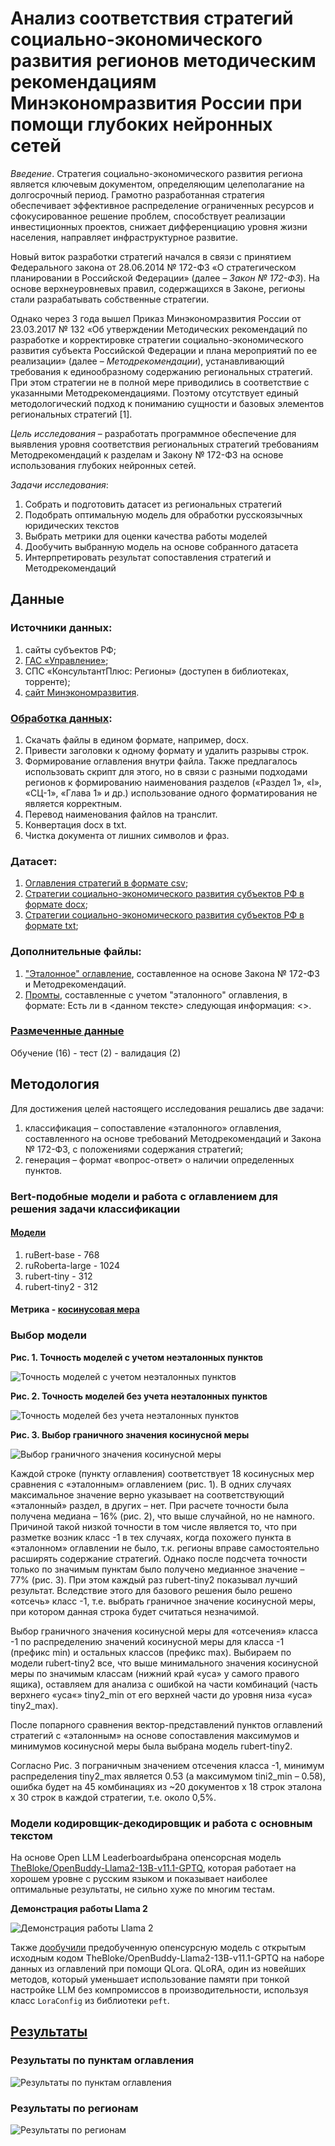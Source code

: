# Анализ соответствия стратегий социально-экономического развития регионов методическим рекомендациям Минэкономразвития России при помощи глубоких нейронных сетей

_Введение_. 
Стратегия социально-экономического развития региона является ключевым документом, определяющим целеполагание на долгосрочный период. Грамотно разработанная стратегия обеспечивает эффективное распределение ограниченных ресурсов и сфокусированное решение проблем, способствует реализации инвестиционных проектов, снижает дифференциацию уровня жизни населения, направляет инфраструктурное развитие.

Новый виток разработки стратегий начался в связи с принятием Федерального закона от 28.06.2014 № 172-ФЗ «О стратегическом планировании в Российской Федерации» (далее – _Закон № 172-ФЗ_). На основе верхнеуровневых правил, содержащихся в Законе, регионы стали разрабатывать собственные стратегии.

Однако через 3 года вышел Приказ Минэкономразвития России от 23.03.2017 № 132 «Об утверждении Методических рекомендаций по разработке и корректировке стратегии социально-экономического развития субъекта Российской Федерации и плана мероприятий по ее реализации» (далее – _Методрекомендации_), устанавливающий требования к единообразному содержанию региональных стратегий. При этом стратегии не в полной мере приводились в соответствие с указанными Методрекомендациями. Поэтому отсутствует единый методологический подход к пониманию сущности и базовых элементов региональных стратегий [1].

_Цель исследования_ – разработать программное обеспечение для выявления уровня соответствия региональных стратегий требованиям Методрекомендаций к разделам и Закону № 172-ФЗ на основе использования глубоких нейронных сетей.

_Задачи исследования_:
1. Собрать и подготовить датасет из региональных стратегий
2. Подобрать оптимальную модель для обработки русскоязычных юридических текстов
3. Выбрать метрики для оценки качества работы моделей
4. Дообучить выбранную модель на основе собранного датасета
5. Интерпретировать результат сопоставления стратегий и Методрекомендаций

## Данные
### Источники данных:
1. сайты субъектов РФ;
2. [ГАС «Управление»](https://gasu.gov.ru/stratdocuments?docLevel=2&docType=105&docType=406);
3. СПС «КонсультантПлюс: Регионы» (доступен в библиотеках, торренте);
4. [сайт Минэкономразвития](https://economy.gov.ru/material/directions/regionalnoe_razvitie/strategicheskoe_planirovanie_prostranstvennogo_razvitiya/strategii_socialno_ekonomicheskogo_razvitiya_subektov_rf/).

### [Обработка данных](https://github.com/DDubrovina/Strategy_analysis/blob/main/Code/%D0%9E%D0%B1%D1%80%D0%B0%D0%B1%D0%BE%D1%82%D0%BA%D0%B0%20%D0%B4%D0%B0%D0%BD%D0%BD%D1%8B%D1%85.ipynb):
1. Скачать файлы в едином формате, например, docx.
2. Привести заголовки к одному формату и удалить разрывы строк.
3. Формирование оглавления внутри файла. Также предлагалось использовать скрипт для этого, но в связи с разными подходами регионов к формированию наименования разделов («Раздел 1», «I»,  «СЦ-1», «Глава 1» и др.) использование одного форматирования не является корректным.
4. Перевод наименования файлов на транслит.
5. Конвертация docx в txt.
6. Чистка документа от лишних символов и фраз.

### Датасет:
1. [Оглавления стратегий в формате csv](https://github.com/DDubrovina/Strategy_analysis/tree/main/Dataset/tables);
2. [Стратегии социально-экономического развития субъектов РФ в формате docx](https://drive.google.com/drive/folders/1A5vJgGFxsaFxPyATsJCG8ewWcE69brDc);
3. [Стратегии социально-экономического развития субъектов РФ в формате txt](https://drive.google.com/drive/folders/1Wa53YLbnCP0qZ41lefDaccj8447RLhsn);

### Дополнительные файлы:
1. ["Эталонное" оглавление](https://github.com/DDubrovina/Strategy_analysis/blob/main/Dataset/Etalon.csv), составленное на основе Закона № 172-ФЗ и Методрекомендаций.
2. [Промты](https://github.com/DDubrovina/Strategy_analysis/blob/main/Dataset/Promt.csv), составленные с учетом "эталонного" оглавления, в формате: Есть ли в <данном тексте> следующая информация: <>.

### [Размеченные данные](https://github.com/DDubrovina/Strategy_analysis/tree/main/Dataset/markup)
Обучение (16) - тест (2) - валидация (2)

## Методология
Для достижения целей настоящего исследования решались две задачи: 
1) классификация – сопоставление «эталонного» оглавления, составленного на основе требований Методрекомендаций и Закона № 172-ФЗ, с положениями содержания стратегий;
2) генерация – формат «вопрос-ответ» о наличии определенных пунктов. 

### Bert-подобные модели и работа с оглавлением для решения задачи классификации
#### [Модели](https://github.com/DDubrovina/Strategy_analysis/blob/main/Code/Models/Bert%20models.ipynb)
1. ruBert-base - 768
2. ruRoberta-large - 1024
3. rubert-tiny - 312
4. rubert-tiny2 - 312

#### Метрика - [косинусовая мера](https://pytorch.org/docs/stable/generated/torch.nn.CosineSimilarity.html)
### Выбор модели

**Рис. 1. Точность моделей с учетом неэталонных пунктов**

![Точность моделей с учетом неэталонных пунктов](https://github.com/DDubrovina/Strategy_analysis/blob/main/images/%D0%A2%D0%BE%D1%87%D0%BD%D0%BE%D1%81%D1%82%D1%8C%20%D0%BC%D0%BE%D0%B4%D0%B5%D0%BB%D0%B5%D0%B9%20%D1%81%20%D1%83%D1%87%D0%B5%D1%82%D0%BE%D0%BC%20%D0%BD%D0%B5%D1%8D%D1%82%D0%B0%D0%BB%D0%BE%D0%BD%D0%BD%D1%8B%D1%85%20%D0%BF%D1%83%D0%BD%D0%BA%D1%82%D0%BE%D0%B2.png)

**Рис. 2. Точность моделей без учета неэталонных пунктов**

![Точность моделей без учета неэталонных пунктов](https://github.com/DDubrovina/Strategy_analysis/blob/main/images/%D0%A2%D0%BE%D1%87%D0%BD%D0%BE%D1%81%D1%82%D1%8C%20%D0%BC%D0%BE%D0%B4%D0%B5%D0%BB%D0%B5%D0%B9%20%D0%B1%D0%B5%D0%B7%20%D1%83%D1%87%D0%B5%D1%82%D0%B0%20%D0%BD%D0%B5%D1%8D%D1%82%D0%B0%D0%BB%D0%BE%D0%BD%D0%BD%D1%8B%D1%85%20%D0%BF%D1%83%D0%BD%D0%BA%D1%82%D0%BE%D0%B2.png)

**Рис. 3. Выбор граничного значения косинусной меры**

![Выбор граничного значения косинусной меры](https://github.com/DDubrovina/Strategy_analysis/blob/main/images/%D0%92%D1%8B%D0%B1%D0%BE%D1%80%20%D0%B3%D1%80%D0%B0%D0%BD%D0%B8%D1%87%D0%BD%D0%BE%D0%B3%D0%BE%20%D0%B7%D0%BD%D0%B0%D1%87%D0%B5%D0%BD%D0%B8%D1%8F%20%D0%BA%D0%BE%D1%81%D0%B8%D0%BD%D1%83%D1%81%D0%BD%D0%BE%D0%B9%20%D0%BC%D0%B5%D1%80%D1%8B.png)

Каждой строке (пункту оглавления) соответствует 18 косинусных мер сравнения с «эталонным» оглавлением (рис. 1). В одних случаях максимальное значение верно указывает на соответствующий «эталонный» раздел, в других – нет. При расчете точности была получена медиана – 16% (рис. 2), что выше случайной, но не намного. Причиной такой низкой точности в том числе является то, что при разметке возник класс -1 в тех случаях, когда похожего пункта в «эталонном» оглавлении не было, т.к. регионы вправе самостоятельно расширять содержание стратегий. Однако после подсчета точности только по значимым пунктам было получено медианное значение – 77% (рис. 3). При этом каждый раз rubert-tiny2 показывал лучший результат. Вследствие этого для базового решения было решено «отсечь» класс -1, т.е. выбрать граничное значение косинусной меры, при котором данная строка будет считаться незначимой.

Выбор граничного значения косинусной меры для «отсечения» класса -1 по распределению значений косинусной меры для класса -1 (префикс min) и остальных классов (префикс max). Выбираем по модели rubert-tiny2 все, что выше минимального значения косинусной меры по значимым классам (нижний край «уса» у самого правого ящика), оставляем для анализа c ошибкой на части комбинаций (часть верхнего  «уса«» tiny2_min от его верхней части до уровня низа «уса» tiny2_max).

После попарного сравнения вектор-представлений пунктов оглавлений стратегий с «эталонным» на основе сопоставления максимумов и минимумов косинусной меры была выбрана модель rubert-tiny2.

Согласно Рис. 3 пограничным значением отсечения класса -1, минимум распределения tiny2_max является 0.53 (а максимумом tini2_min – 0.58), ошибка будет на 45 комбинациях из ~20 документов х 18 строк эталона х 30 строк в каждой стратегии, т.е. около 0,5%.

### Модели кодировщик-декодировщик и работа с основным текстом
На основе Open LLM Leaderboardыбрана опенсорсная модель [TheBloke/OpenBuddy-Llama2-13B-v11.1-GPTQ](https://github.com/DDubrovina/Strategy_analysis/blob/main/Code/Models/Llama2%20cycle.ipynb), которая работает на хорошем уровне с русским языком и показывает наиболее оптимальные результаты, не сильно хуже по многим тестам.

**Демонстрация работы Llama 2**

![Демонстрация работы  Llama 2](https://github.com/DDubrovina/Strategy_analysis/blob/main/images/%D0%93%D0%B5%D0%BD%D0%B5%D1%80%D0%B0%D1%86%D0%B8%D1%8F%20Llama2.png)

Также [дообучили](https://github.com/DDubrovina/Strategy_analysis/blob/main/Code/Models/Llama2%20tuning.ipynb) предобученную опенсурсную модель с открытым исходным кодом TheBloke/OpenBuddy-Llama2-13B-v11.1-GPTQ на наборе данных из оглавлений при помощи QLora. QLoRA, один из новейших методов, который уменьшает использование памяти при тонкой настройке LLM без компромиссов в производительности, используя класс `LoraConfig` из библиотеки `peft`.

## [Результаты](https://github.com/DDubrovina/Strategy_analysis/blob/main/Analisys/Svod.xlsx)

### Результаты по пунктам оглавления
![Результаты по пунктам оглавления](https://github.com/DDubrovina/Strategy_analysis/blob/main/images/%D0%A0%D0%B5%D0%B7%D1%83%D0%BB%D1%8C%D1%82%D0%B0%D1%82%D1%8B%20%D0%BF%D0%BE%20%D0%BF%D1%83%D0%BD%D0%BA%D1%82%D0%B0%D0%BC%20%D0%BE%D0%B3%D0%BB%D0%B0%D0%B2%D0%BB%D0%B5%D0%BD%D0%B8%D1%8F.png)

### Результаты по регионам
![Результаты по регионам](https://github.com/DDubrovina/Strategy_analysis/blob/main/images/%D0%A0%D0%B5%D0%B7%D1%83%D0%BB%D1%8C%D1%82%D0%B0%D1%82%D1%8B%20%D0%BF%D0%BE%20%D1%80%D0%B5%D0%B3%D0%B8%D0%BE%D0%BD%D0%B0%D0%BC.png)

